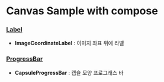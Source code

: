 # Canvas Sample with compose

### [Label](https://github.com/Jokwanhee/compose-canvas-sample/tree/main/app/src/main/java/com/kwanhee/canvasproject/label)
- **ImageCoordinateLabel** : 이미지 좌표 위에 라벨

### [ProgressBar]()
- **CapsuleProgressBar** : 캡슐 모양 프로그래스 바